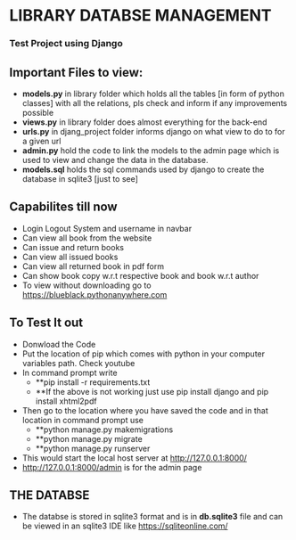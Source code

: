 # LIBRARY DATABSE MANAGEMENT
### Test Project using Django

## Important Files to view:
* **models.py** in library folder which holds all the tables [in form of python classes] with all the relations, pls check and inform if any improvements possible
* **views.py** in library folder does almost everything for the back-end
* **urls.py** in djang_project folder informs django on what view to do to for a given url
* **admin.py** hold the code to link the models to the admin page which is used to view and change the data in the database.
* **models.sql** holds the sql commands used by django to create the database in sqlite3 [just to see]

## Capabilites till now
* Login Logout System and username in navbar
* Can view all book from the website
* Can issue and return books
* Can view all issued books
* Can view all returned book in pdf form
* Can show book copy w.r.t respective book and book w.r.t author
* To view without downloading go to https://blueblack.pythonanywhere.com

## To Test It out
* Donwload the Code
* Put the location of pip which comes with python in your computer variables path. Check youtube
* In command prompt write
  * **pip install -r requirements.txt
  * **If the above is not working just use pip install django and pip install xhtml2pdf
* Then go to the location where you have saved the code and in that location in command prompt use 
  * **python manage.py makemigrations
  * **python manage.py migrate
  * **python manage.py runserver
* This would start the local host server at http://127.0.0.1:8000/
* http://127.0.0.1:8000/admin is for the admin page

## THE DATABSE 
* The databse is stored in sqlite3 format and is in **db.sqlite3** file and can be viewed in an sqlite3 IDE like https://sqliteonline.com/
